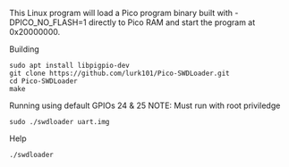 This Linux program will load a Pico program binary built with -DPICO_NO_FLASH=1 directly to Pico RAM and start the program
at 0x20000000.

Building

```
sudo apt install libpigpio-dev
git clone https://github.com/lurk101/Pico-SWDLoader.git
cd Pico-SWDLoader
make
```

Running using default GPIOs 24 & 25
NOTE: Must run with root priviledge

```
sudo ./swdloader uart.img
```

Help

```
./swdloader
```


